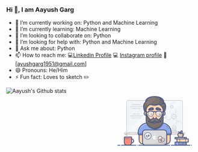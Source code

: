 ### Hi 👋, I am Aayush Garg

- 🔭 I’m currently working on: Python and Machine Learning
- 🌱 I’m currently learning: Machine Learning
- 👯 I’m looking to collaborate on: Python
- 🤔 I’m looking for help with: Python and Machine Learning
- 💬 Ask me about: Python
- 📫 How to reach me: :computer:[Linkedin Profile](https://www.linkedin.com/in/aayush-garg-68b6081a3) :computer: [Instagram profile](https://www.instagram.com/ayushgarg1951/?hl=en) :e-mail:[ayushgarg1951@gmail.com]
- 😄 Pronouns: He/Him
- ⚡ Fun fact: Loves to sketch :pencil2:

<img align="right" alt="GIF" src="coder.gif" />


![Aayush's Github stats](https://github-readme-stats.vercel.app/api?username=Aayush-hub&show_icons=true&theme=radical)


